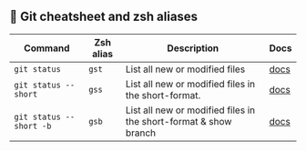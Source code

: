 ## :pushpin: Git cheatsheet and zsh aliases
| Command | Zsh alias | Description | Docs |
| --- | --- | --- | --- |
| `git status` | `gst` | List all new or modified files | [docs](https://git-scm.com/docs/git-status) |
| `git status --short` | `gss` | List all new or modified files in the short-format. | [docs](https://git-scm.com/docs/git-status#Documentation/git-status.txt---short) |
| `git status --short -b` | `gsb` | List all new or modified files in the short-format & show branch | [docs](https://git-scm.com/docs/git-status#Documentation/git-status.txt---short) |


